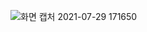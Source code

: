 ![화면 캡처 2021-07-29 171650](https://user-images.githubusercontent.com/71119800/127457155-299de4b2-f9b8-438e-bfbb-ff62ee7fc5f9.png)

